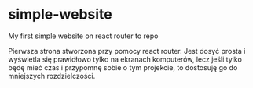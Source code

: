 # simple-website
My first simple website on react router to repo

Pierwsza strona stworzona przy pomocy react router. Jest dosyć prosta i wyświetla się prawidłowo tylko na ekranach komputerów, lecz jeśli tylko będę mieć czas i przypomnę sobie o tym projekcie, to dostosuję go do mniejszych rozdzielczości.
